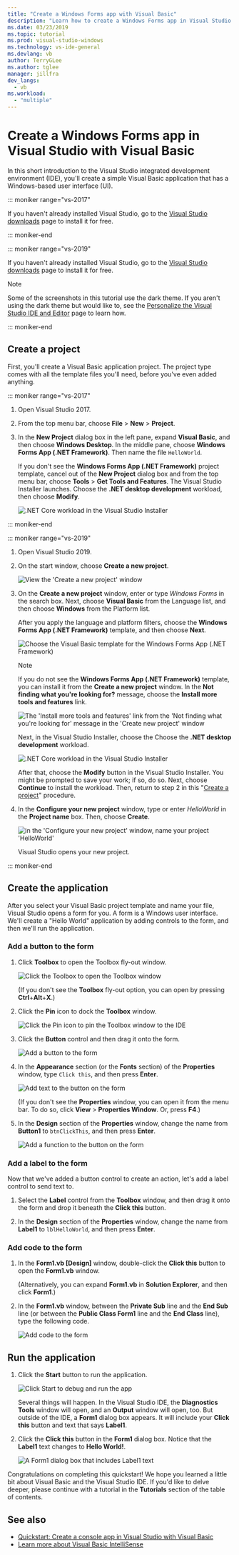 ```yaml
---
title: "Create a Windows Forms app with Visual Basic"
description: "Learn how to create a Windows Forms app in Visual Studio with Visual Basic, step-by-step."
ms.date: 03/23/2019
ms.topic: tutorial
ms.prod: visual-studio-windows
ms.technology: vs-ide-general
ms.devlang: vb
author: TerryGLee
ms.author: tglee
manager: jillfra
dev_langs:
  - vb
ms.workload:
  - "multiple"
---
```

# Create a Windows Forms app in Visual Studio with Visual Basic

In this short introduction to the Visual Studio integrated development environment (IDE), you'll create a simple Visual Basic application that has a Windows-based user interface (UI).

::: moniker range="vs-2017"

If you haven't already installed Visual Studio, go to the [Visual Studio downloads](https://visualstudio.microsoft.com/downloads/?utm_medium=microsoft&utm_source=docs.microsoft.com&utm_campaign=inline+link&utm_content=download+vs2017) page to install it for free.

::: moniker-end

::: moniker range="vs-2019"

If you haven't already installed Visual Studio, go to the [Visual Studio downloads](https://visualstudio.microsoft.com/downloads/?utm_medium=microsoft&utm_source=docs.microsoft.com&utm_campaign=inline+link&utm_content=download+vs2019) page to install it for free.

> [!NOTE]
> Some of the screenshots in this tutorial use the dark theme. If you aren't using the dark theme but would like to, see the [Personalize the Visual Studio IDE and Editor](../ide/quickstart-personalize-the-ide.md) page to learn how.

::: moniker-end

## Create a project

First, you'll create a Visual Basic application project. The project type comes with all the template files you'll need, before you've even added anything.

::: moniker range="vs-2017"

1. Open Visual Studio 2017.

2. From the top menu bar, choose **File** > **New** > **Project**.

3. In the **New Project** dialog box in the left pane, expand **Visual Basic**, and then choose **Windows Desktop**. In the middle pane, choose **Windows Forms App (.NET Framework)**. Then name the file `HelloWorld`.

     If you don't see the **Windows Forms App (.NET Framework)** project template, cancel out of the **New Project** dialog box and from the top menu bar, choose **Tools** > **Get Tools and Features**. The Visual Studio Installer launches. Choose the **.NET desktop development** workload, then choose **Modify**.

     ![.NET Core workload in the Visual Studio Installer](../ide/media/install-dot-net-desktop-env.png)

::: moniker-end

::: moniker range="vs-2019"

1. Open Visual Studio 2019.

1. On the start window, choose **Create a new project**.

   ![View the 'Create a new project' window](../get-started/media/vs-2019/create-new-project-dark-theme.png)

1. On the **Create a new project** window, enter or type *Windows Forms* in the search box. Next, choose **Visual Basic** from the Language list, and then choose **Windows** from the Platform list. 

   After you apply the language and platform filters, choose the **Windows Forms App (.NET Framework)** template, and then choose **Next**.

   ![Choose the Visual Basic template for the Windows Forms App (.NET Framework)](../get-started/visual-basic/media/vs-2019/vb-create-new-project-search-winforms-filtered.png)

   > [!NOTE]
   > If you do not see the **Windows Forms App (.NET Framework)** template, you can install it from the **Create a new project** window. In the **Not finding what you're looking for?** message, choose the **Install more tools and features** link.
   >
   > ![The 'Install more tools and features' link from the 'Not finding what you're looking for' message in the 'Create new project' window](../get-started/media/vs-2019/not-finding-what-looking-for.png) 
   > 
   > Next, in the Visual Studio Installer, choose the Choose the **.NET desktop development** workload.
   > 
   > ![.NET Core workload in the Visual Studio Installer](../ide/media/install-dot-net-desktop-env.png)
   >
   > After that, choose the **Modify** button in the Visual Studio Installer. You might be prompted to save your work; if so, do so. Next, choose **Continue** to install the workload. Then, return to step 2 in this "[Create a project](#create-a-project)" procedure.

1. In the **Configure your new project** window, type or enter *HelloWorld* in the **Project name** box. Then, choose **Create**.

   ![in the 'Configure your new project' window, name your project 'HelloWorld'](../get-started/visual-basic/media/vs-2019/vb-name-your-winform-project-helloworld.png)

   Visual Studio opens your new project.

::: moniker-end

## Create the application

After you select your Visual Basic project template and name your file, Visual Studio opens a form for you. A form is a Windows user interface. We'll create a "Hello World" application by adding controls to the form, and then we'll run the application.

### Add a button to the form

1. Click **Toolbox** to open the Toolbox fly-out window.

     ![Click the Toolbox to open the Toolbox window](../ide/media/vb-toolbox-toolwindow.png)

     (If you don't see the **Toolbox** fly-out option, you can open by pressing **Ctrl**+**Alt**+**X**.)

2. Click the **Pin** icon to dock the **Toolbox** window.

     ![Click the Pin icon to pin the Toolbox window to the IDE](../ide/media/vb-pin-the-toolbox-window.png)

3. Click the **Button** control and then drag it onto the form.

     ![Add a button to the form](../ide/media/vb-add-a-button-to-form1.png)

4. In the **Appearance** section (or the **Fonts** section) of the **Properties** window, type `Click this`, and then press **Enter**.

     ![Add text to the button on the form](../ide/media/vb-button-control-text.png)

     (If you don't see the **Properties** window, you can open it from the menu bar. To do so, click **View** > **Properties Window**. Or, press **F4**.)

5. In the **Design** section of the **Properties** window, change the name from **Button1** to `btnClickThis`, and then press **Enter**.

     ![Add a function to the button on the form](../ide/media/vb-button-control-function.png)

### Add a label to the form

Now that we've added a button control to create an action, let's add a label control to send text to.

1. Select the **Label** control from the **Toolbox** window, and then drag it onto the form and drop it beneath the **Click this** button.

2. In the **Design** section of the **Properties** window, change the name from **Label1** to `lblHelloWorld`, and then press **Enter**.

### Add code to the form

1. In the **Form1.vb &#91;Design&#93;** window, double-click the **Click this** button to open the **Form1.vb** window.

      (Alternatively, you can expand **Form1.vb** in **Solution Explorer**, and then click **Form1**.)

2. In the **Form1.vb** window, between the **Private Sub** line and the **End Sub** line (or between the **Public Class Form1** line and the **End Class** line), type the following code.

     ![Add code to the form](../ide/media/vb-add-code-to-the-form.png)

## Run the application

1. Click the **Start** button to run the application.

     ![Click Start to debug and run the app](../ide/media/vb-click-start-hello-world.png)

   Several things will happen. In the Visual Studio IDE, the **Diagnostics Tools** window will open, and an **Output** window will open, too. But outside of the IDE, a **Form1** dialog box appears. It will include your **Click this** button and text that says **Label1**.

2. Click the **Click this** button in the **Form1** dialog box. Notice that the **Label1** text changes to **Hello World!**.

    ![A Form1 dialog box that includes Label1 text ](../ide/media/vb-form1-dialog-hello-world.png)

Congratulations on completing this quickstart! We hope you learned a little bit about Visual Basic and the Visual Studio IDE. If you'd like to delve deeper, please continue with a tutorial in the **Tutorials** section of the table of contents.

## See also

* [Quickstart: Create a console app in Visual Studio with Visual Basic](quickstart-visual-basic-console.md)
* [Learn more about Visual Basic IntelliSense](visual-basic-specific-intellisense.md)
